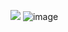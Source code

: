 
![](https://komarev.com/ghpvc/?username=your-github-username&color=E7DDFF)
![image](https://github.com/user-attachments/assets/1a4bf770-2b0d-42d9-b943-755c0392993d)


